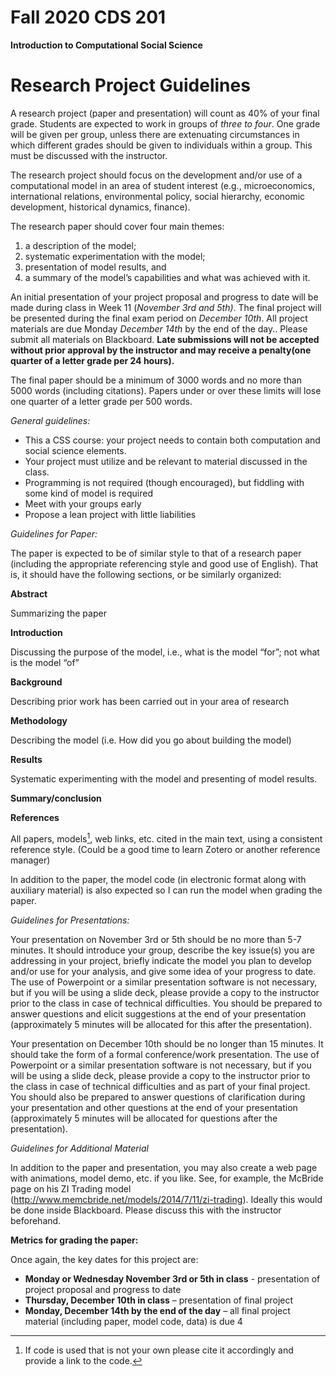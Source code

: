 ﻿#
# **Fall 2020 CDS 201**
**Introduction to Computational Social Science**

# **Research Project Guidelines**

A research project (paper and presentation) will count as 40% of your final grade. Students are expected to work in groups of *three to four*. One grade will be given per group, unless there are extenuating circumstances in which different grades should be given to individuals within a group. This must be discussed with the instructor.

The research project should focus on the development and/or use of a computational model in an area of student interest (e.g., microeconomics, international relations, environmental policy, social hierarchy, economic development, historical dynamics, finance).

The research paper should cover four main themes:

1) a description of the model;
1) systematic experimentation with the model;
1) presentation of model results, and
1) a summary of the model’s capabilities and what was achieved with it.

An initial presentation of your project proposal and progress to date will be made during class in Week 11 (*November 3rd and 5th)*. The final project will be presented during the final exam period on *December 10th*. All project materials are due Monday *December 14th* by the end of the day.. Please submit all materials on Blackboard. **Late submissions will not be accepted without prior approval by the instructor and may receive a penalty(one quarter of a letter grade per 24 hours).**

The final paper should be a minimum of 3000 words and no more than 5000 words (including citations). Papers under or over these limits will lose one quarter of a letter grade per 500 words.

*General guidelines:*

- This a CSS course: your project needs to contain both computation and social science elements.
- Your project must utilize and be relevant to material discussed in the class.
- Programming is not required (though encouraged), but fiddling with some kind of model is required
- Meet with your groups early
- Propose a lean project with little liabilities

*Guidelines for Paper:*

The paper is expected to be of similar style to that of a research paper (including the appropriate referencing style and good use of English). That is, it should have the following sections, or be similarly organized:

**Abstract**

Summarizing the paper

**Introduction**

Discussing the purpose of the model, i.e., what is the model “for”; not what is the model “of”

**Background**

Describing prior work has been carried out in your area of research

**Methodology**

Describing the model (i.e. How did you go about building the model)

**Results**

Systematic experimenting with the model and presenting of model results.

**Summary/conclusion**

**References**

All papers, models[^1], web links, etc. cited in the main text, using a consistent reference style. (Could be a good time to learn Zotero or another reference manager)

In addition to the paper, the model code (in electronic format along with auxiliary material) is also expected so I can run the model when grading the paper.

*Guidelines for Presentations:*

Your presentation on November 3rd or 5th should be no more than 5-7 minutes. It should introduce your group, describe the key issue(s) you are addressing in your project, briefly indicate the model you plan to develop and/or use for your analysis, and give some idea of your progress to date. The use of Powerpoint or a similar presentation software is not necessary, but if you will be using a slide deck, please provide a copy to the instructor prior to the class in case of technical difficulties. You should be prepared to answer questions  and elicit suggestions at the end of your presentation (approximately 5 minutes will be allocated for this after the presentation).

Your presentation on December 10th should be no longer than 15 minutes. It should take the form of a formal conference/work presentation. The use of Powerpoint or a similar presentation software is not necessary, but if you will be using a slide deck, please provide a copy to the instructor prior to the class in case of technical difficulties and as part of your final project. You should also be prepared to answer questions of clarification during your presentation and other questions at the end of your presentation (approximately 5 minutes will be allocated for questions after the presentation).

*Guidelines for Additional Material*

In addition to the paper and presentation, you may also create a web page with animations, model demo, etc. if you like. See, for example, the McBride page on his ZI Trading model (<http://www.memcbride.net/models/2014/7/11/zi-trading>). Ideally this would be done inside Blackboard. Please discuss this with the instructor beforehand.

**Metrics for grading the paper:**


Once again, the key dates for this project are:

- **Monday or Wednesday November 3rd or 5th in class** - presentation of project proposal and progress to date
- **Thursday, December 10th in class** – presentation of final project
- **Monday, December 14th by the end of the day** – all final project material (including paper, model code, data) is due
4


[^1]: If code is used that is not your own please cite it accordingly and provide a link to the code.